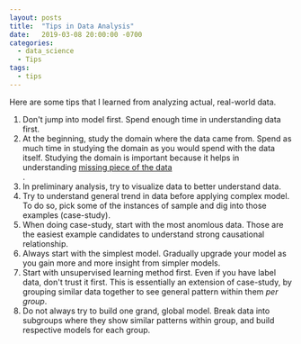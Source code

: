 ```yaml
---
layout: posts
title:  "Tips in Data Analysis"
date:   2019-03-08 20:00:00 -0700
categories:
  - data_science
  - Tips
tags:
  - tips
---
```


Here are some tips that I learned from analyzing actual, real-world data.
<ol>
  <li>Don't jump into model first. Spend enough time in understanding data first.</li>
  <li>At the beginning, study the domain where the data came from. Spend as much time in studying the domain as you would spend with the data itself. Studying the domain is important because it helps in understanding
<a href="{% link _posts/2019-05-07-Data Encodes Information.md %}">missing piece of the data</a></li>.
  <li>In preliminary analysis, try to visualize data to better understand data.</li>
  <li>Try to understand general trend in data before applying complex model. To do so, pick some of the instances of sample and dig into those examples (case-study).</li>
  <li>When doing case-study, start with the most anomlous data. Those are the easiest example candidates to understand strong causational relationship.</li>
  <li>Always start with the simplest model. Gradually upgrade your model as you gain more and more insight from simpler models.</li>
  <li>Start with unsupervised learning method first. Even if you have label data, don't trust it first. This is essentially an extension of case-study, by grouping similar data together to see general pattern within them <i>per group</i>.</li>
  <li>Do not always try to build one grand, global model. Break data into subgroups where they show similar patterns within group, and build respective models for each group.</li>
</ol>